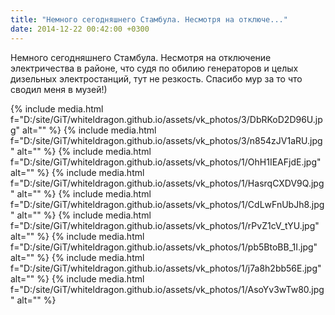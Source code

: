 ```yaml
---
title: "Немного сегодняшнего Стамбула. Несмотря на отключе..."
date: 2014-12-22 00:42:00 +0300
---
```


Немного сегодняшнего Стамбула. Несмотря на отключение электричества в районе, что судя по обилию генераторов и целых дизельных электростанций, тут не резкость. Спасибо мур за то что сводил меня в музей!)


{% include media.html f="D:/site/GiT/whiteldragon.github.io/assets/vk_photos/3/DbRKoD2D96U.jpg" alt="" %}
{% include media.html f="D:/site/GiT/whiteldragon.github.io/assets/vk_photos/3/n854zJV1aRU.jpg" alt="" %}
{% include media.html f="D:/site/GiT/whiteldragon.github.io/assets/vk_photos/1/OhH1IEAFjdE.jpg" alt="" %}
{% include media.html f="D:/site/GiT/whiteldragon.github.io/assets/vk_photos/1/HasrqCXDV9Q.jpg" alt="" %}
{% include media.html f="D:/site/GiT/whiteldragon.github.io/assets/vk_photos/1/CdLwFnUbJh8.jpg" alt="" %}
{% include media.html f="D:/site/GiT/whiteldragon.github.io/assets/vk_photos/1/rPvZ1cV_tYU.jpg" alt="" %}
{% include media.html f="D:/site/GiT/whiteldragon.github.io/assets/vk_photos/1/pb5BtoBB_1I.jpg" alt="" %}
{% include media.html f="D:/site/GiT/whiteldragon.github.io/assets/vk_photos/1/j7a8h2bb56E.jpg" alt="" %}
{% include media.html f="D:/site/GiT/whiteldragon.github.io/assets/vk_photos/1/AsoYv3wTw80.jpg" alt="" %}
